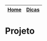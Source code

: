 |[Home][1]|[Dicas][2]|
|----|----|

# Projeto

[1]: https://github.com/isactomaz/if975/blob/master/README.md
[2]: https://github.com/isactomaz/if975/blob/master/pages/tips.md

